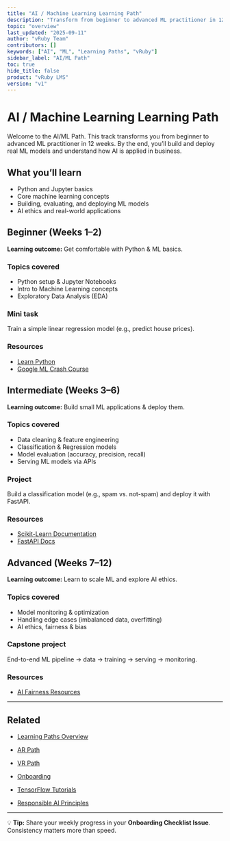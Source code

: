 ```yaml
---
title: "AI / Machine Learning Learning Path"
description: "Transform from beginner to advanced ML practitioner in 12 weeks with hands-on projects."
topic: "overview"
last_updated: "2025-09-11"
author: "vRuby Team"
contributors: []
keywords: ["AI", "ML", "Learning Paths", "vRuby"]
sidebar_label: "AI/ML Path"
toc: true
hide_title: false
product: "vRuby LMS"
version: "v1"
---
```


# AI / Machine Learning Learning Path

Welcome to the AI/ML Path. This track transforms you from beginner to advanced ML practitioner in 12 weeks. By the end, you’ll build and deploy real ML models and understand how AI is applied in business.

## What you’ll learn
- Python and Jupyter basics
- Core machine learning concepts
- Building, evaluating, and deploying ML models
- AI ethics and real-world applications

## Beginner (Weeks 1–2)
**Learning outcome:** Get comfortable with Python & ML basics.

### Topics covered
- Python setup & Jupyter Notebooks
- Intro to Machine Learning concepts
- Exploratory Data Analysis (EDA)

### Mini task
Train a simple linear regression model (e.g., predict house prices).

### Resources
- [Learn Python](https://www.learnpython.org/)
- [Google ML Crash Course](https://developers.google.com/machine-learning/crash-course)

## Intermediate (Weeks 3–6)
**Learning outcome:** Build small ML applications & deploy them.

### Topics covered
- Data cleaning & feature engineering
- Classification & Regression models
- Model evaluation (accuracy, precision, recall)
- Serving ML models via APIs

### Project
Build a classification model (e.g., spam vs. not-spam) and deploy it with FastAPI.

### Resources
- [Scikit-Learn Documentation](https://scikit-learn.org/stable/)
- [FastAPI Docs](https://fastapi.tiangolo.com/)

## Advanced (Weeks 7–12)
**Learning outcome:** Learn to scale ML and explore AI ethics.

### Topics covered
- Model monitoring & optimization
- Handling edge cases (imbalanced data, overfitting)
- AI ethics, fairness & bias

### Capstone project
End-to-end ML pipeline → data → training → serving → monitoring.

### Resources
- [AI Fairness Resources](https://ai.google/responsibilities/responsible-ai-resources/)

---

## Related
- [Learning Paths Overview](../LearningPaths/README.md)
- [AR Path](../AR/README.md)
- [VR Path](../VR/README.md)
- [Onboarding](../Onboarding/README.md)


- [TensorFlow Tutorials](https://www.tensorflow.org/tutorials)  
- [Responsible AI Principles](https://ai.google/responsibilities/responsible-ai-practices/)  

---

💡 **Tip:** Share your weekly progress in your **Onboarding Checklist Issue**. Consistency matters more than speed.
